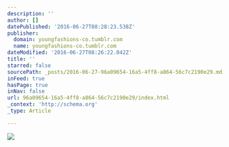 ```yaml
---
description: ''
author: []
datePublished: '2016-06-27T08:28:23.538Z'
publisher:
  domain: youngfashions-co.tumblr.com
  name: youngfashions-co.tumblr.com
dateModified: '2016-06-27T08:26:22.042Z'
title: ''
starred: false
sourcePath: _posts/2016-06-27-96a09654-16a5-4ff8-a864-56c7c2190e29.md
inFeed: true
hasPage: true
inNav: false
url: 96a09654-16a5-4ff8-a864-56c7c2190e29/index.html
_context: 'http://schema.org'
_type: Article

---
```

![](https://67.media.tumblr.com/67fbc874eebc6667fc316acabfdf6069/tumblr_nm57z2fL701qgj3wlo1_500.jpg)